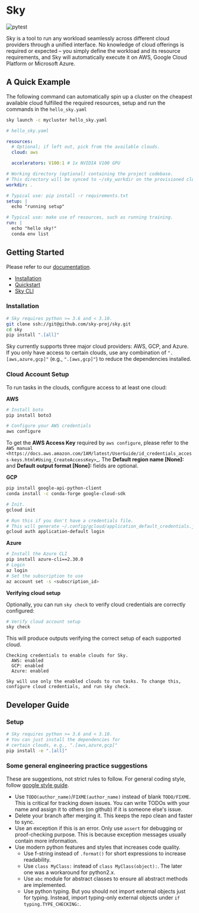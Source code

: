 # Sky

![pytest](https://github.com/sky-proj/sky/actions/workflows/pytest.yml/badge.svg)

Sky is a tool to run any workload seamlessly across different cloud providers through a unified interface. No knowledge of cloud offerings is required or expected – you simply define the workload and its resource requirements, and Sky will automatically execute it on AWS, Google Cloud Platform or Microsoft Azure.

<!-- TODO: We need a logo here -->
## A Quick Example
The following command can automatically spin up a cluster on the cheapest available cloud fulfilled the required resources, setup and run the commands in the `hello_sky.yaml`
```bash
sky launch -c mycluster hello_sky.yaml
```

```yaml
# hello_sky.yaml

resources:
  # Optional; if left out, pick from the available clouds.
  cloud: aws

  accelerators: V100:1 # 1x NVIDIA V100 GPU

# Working directory (optional) containing the project codebase.
# This directory will be synced to ~/sky_workdir on the provisioned cluster.
workdir: .

# Typical use: pip install -r requirements.txt
setup: |
  echo "running setup"

# Typical use: make use of resources, such as running training.
run: |
  echo "hello sky!"
  conda env list
```

## Getting Started
Please refer to our [documentation](https://sky-proj-sky.readthedocs-hosted.com/en/latest/).
- [Installation](https://sky-proj-sky.readthedocs-hosted.com/en/latest/getting-started/installation.html)
- [Quickstart](https://sky-proj-sky.readthedocs-hosted.com/en/latest/getting-started/quickstart.html)
- [Sky CLI](https://sky-proj-sky.readthedocs-hosted.com/en/latest/reference/cli.html)

### Installation

```bash
# Sky requires python >= 3.6 and < 3.10.
git clone ssh://git@github.com/sky-proj/sky.git
cd sky
pip install ".[all]"
```

Sky currently supports three major cloud providers: AWS, GCP, and Azure.  If you
only have access to certain clouds, use any combination of `".[aws,azure,gcp]"`
(e.g., `".[aws,gcp]"`) to reduce the dependencies installed.

### Cloud Account Setup

To run tasks in the clouds, configure access to at least one cloud:

**AWS**

```bash
# Install boto
pip install boto3

# Configure your AWS credentials
aws configure
```

To get the **AWS Access Key** required by `aws configure`, please refer to the `AWS manual <https://docs.aws.amazon.com/IAM/latest/UserGuide/id_credentials_access-keys.html#Using_CreateAccessKey>`_. The **Default region name [None]:** and **Default output format [None]:** fields are optional.

**GCP**

```bash
pip install google-api-python-client
conda install -c conda-forge google-cloud-sdk

# Init.
gcloud init

# Run this if you don't have a credentials file.
# This will generate ~/.config/gcloud/application_default_credentials.json.
gcloud auth application-default login
```

**Azure**

```bash
# Install the Azure CLI
pip install azure-cli==2.30.0
# Login
az login
# Set the subscription to use
az account set -s <subscription_id>
```

**Verifying cloud setup**

Optionally, you can run `sky check` to verify cloud credentials are correctly configured:

```bash
# Verify cloud account setup
sky check
```

This will produce outputs verifying the correct setup of each supported cloud.

```
Checking credentials to enable clouds for Sky.
  AWS: enabled
  GCP: enabled
  Azure: enabled

Sky will use only the enabled clouds to run tasks. To change this, configure cloud credentials, and run sky check.
```

## Developer Guide
### Setup

```bash
# Sky requires python >= 3.6 and < 3.10.
# You can just install the dependencies for
# certain clouds, e.g., ".[aws,azure,gcp]"
pip install -e ".[all]"
```

### Some general engineering practice suggestions

These are suggestions, not strict rules to follow. For general coding style, follow [google style guide](https://google.github.io/styleguide/pyguide.html).

* Use `TODO(author_name)`/`FIXME(author_name)` instead of blank `TODO/FIXME`. This is critical for tracking down issues. You can write TODOs with your name and assign it to others (on github) if it is someone else's issue.
* Delete your branch after merging it. This keeps the repo clean and faster to sync.
* Use an exception if this is an error. Only use `assert` for debugging or proof-checking purpose. This is because exception messages usually contain more information.
* Use modern python features and styles that increases code quality.
  * Use f-string instead of `.format()` for short expressions to increase readability.
  * Use `class MyClass:` instead of `class MyClass(object):`. The later one was a workaround for python2.x.
  * Use `abc` module for abstract classes to ensure all abstract methods are implemented.
  * Use python typing. But you should not import external objects just for typing. Instead, import typing-only external objects under `if typing.TYPE_CHECKING:`.
